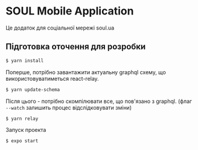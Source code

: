 # SOUL Mobile Application

Це додаток для соціальної мережі soul.ua

## Підготовка оточення для розробки

```sh
$ yarn install
```

Поперше, потрібно завантажити актуальну graphql схему, що використовуватиметься react-relay.

```sh
$ yarn update-schema
```

Після цього - потрібно скомпілювати все, що пов'язано з graphql. (флаг `--watch` залишить процес відслідковувати зміни)

```sh
$ yarn relay
```

Запуск проекта

```sh
$ expo start
```
